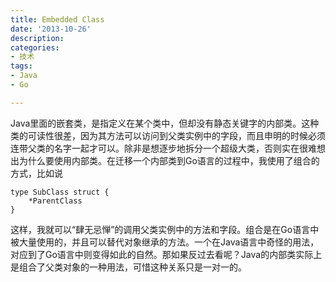 ```yaml
---
title: Embedded Class
date: '2013-10-26'
description:
categories:
- 技术
tags:
- Java
- Go

---
```

Java里面的嵌套类，是指定义在某个类中，但却没有静态关键字的内部类。这种类的可读性很差，因为其方法可以访问到父类实例中的字段，而且申明的时候必须连带父类的名字一起才可以。除非是想逐步地拆分一个超级大类，否则实在很难想出为什么要使用内部类。在迁移一个内部类到Go语言的过程中，我使用了组合的方式，比如说

	type SubClass struct {
		*ParentClass
	}

这样，我就可以“肆无忌惮”的调用父类实例中的方法和字段。组合是在Go语言中被大量使用的，并且可以替代对象继承的方法。一个在Java语言中奇怪的用法，对应到了Go语言中则变得如此的自然。那如果反过去看呢？Java的内部类实际上是组合了父类对象的一种用法，可惜这种关系只是一对一的。